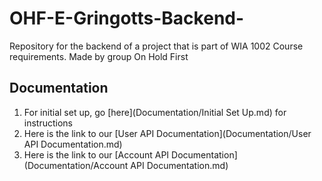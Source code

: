 # OHF-E-Gringotts-Backend-
Repository for the backend of a project that is part of WIA 1002 Course requirements. Made by group On Hold First

## Documentation
1. For initial set up, go [here](Documentation/Initial Set Up.md) for instructions
2. Here is the link to our [User API Documentation](Documentation/User API Documentation.md)
3. Here is the link to our [Account API Documentation](Documentation/Account API Documentation.md)
